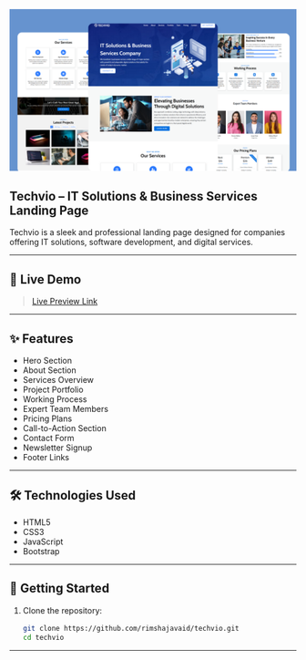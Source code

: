 ![Techvio](Design/Techvio.png)

## Techvio – IT Solutions & Business Services Landing Page
Techvio is a sleek and professional landing page designed for companies offering IT solutions, software development, and digital services.

---

## 🔗 Live Demo

> [Live Preview Link](https://rimshajavaid.github.io/techvio/)

---

## ✨ Features
 - Hero Section
 - About Section
 - Services Overview
 - Project Portfolio
 - Working Process
 - Expert Team Members
 - Pricing Plans
 - Call-to-Action Section
 - Contact Form
 - Newsletter Signup
 - Footer Links

 ---

 ## 🛠️ Technologies Used

- HTML5
- CSS3
- JavaScript
- Bootstrap

---

## 🚀 Getting Started

1. Clone the repository:
   ```bash
   git clone https://github.com/rimshajavaid/techvio.git
   cd techvio

---